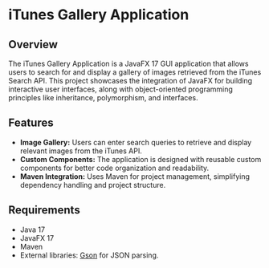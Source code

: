 # iTunes Gallery Application

## Overview

The iTunes Gallery Application is a JavaFX 17 GUI application that allows users to search for and display a gallery of images retrieved from the iTunes Search API. This project showcases the integration of JavaFX for building interactive user interfaces, along with object-oriented programming principles like inheritance, polymorphism, and interfaces.

## Features

- **Image Gallery:** Users can enter search queries to retrieve and display relevant images from the iTunes API.
- **Custom Components:** The application is designed with reusable custom components for better code organization and readability.
- **Maven Integration:** Uses Maven for project management, simplifying dependency handling and project structure.

## Requirements

- Java 17
- JavaFX 17
- Maven
- External libraries: [Gson](https://github.com/google/gson) for JSON parsing.
